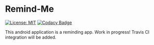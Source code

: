 # Remind-Me
[![License: MIT](https://img.shields.io/badge/License-MIT-yellow.svg)](https://opensource.org/licenses/MIT)
[![Codacy Badge](https://api.codacy.com/project/badge/Grade/ffff5e91637d453b8de699400ae18cef)](https://app.codacy.com/app/dipu989/Remind-Me?utm_source=github.com&utm_medium=referral&utm_content=dipu989/Remind-Me&utm_campaign=Badge_Grade_Dashboard)

This android application is a reminding app. Work in progress!
Travis CI integration will be added.

